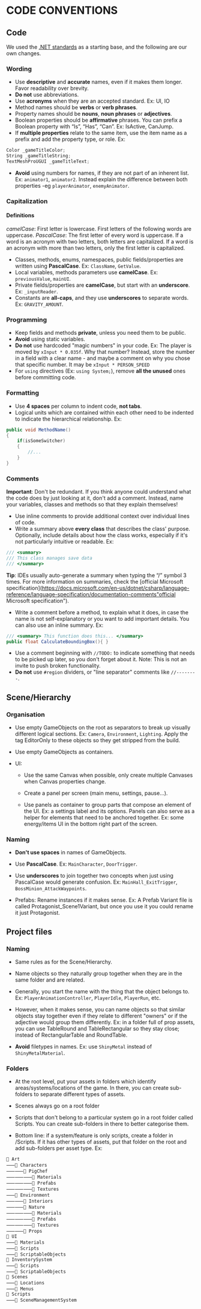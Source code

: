 # CODE CONVENTIONS

## Code
We used the [.NET standards](https://docs.microsoft.com/en-us/dotnet/standard/design-guidelines/names-of-type-members ".NET standards") as a starting base, and the following are our own changes.

### Wording
* Use **descriptive** and **accurate** names, even if it makes them longer. Favor readability over brevity.
* **Do not** use abbreviations.
* Use **acronyms** when they are an accepted standard. Ex: UI, IO
* Method names should be **verbs** or **verb phrases**.
* Property names should be **nouns**, **noun phrases** or **adjectives**.
* Boolean properties should be **affirmative** phrases. You can prefix a Boolean property with “Is”, “Has”, “Can”. Ex: IsActive, CanJump.
* If **multiple properties** relate to the same item, use the item name as a prefix and add the property type, or role. Ex:

```c#
Color _gameTitleColor;
String _gameTitleString;
TextMeshProUGUI _gameTitleText;
```

* **Avoid** using numbers for names, if they are not part of an inherent list. Ex: `animator1`, `animator2`. Instead explain the difference between both properties -eg `playerAnimator`, `enemyAnimator`.

### Capitalization

#### Definitions

*camelCase*: First letter is lowercase. First letters of the following words are uppercase.
*PascalCase*: The first letter of every word is uppercase. If a word is an acronym with two letters, both letters are capitalized. If a word is an acronym with more than two letters, only the first letter is capitalized.

* Classes, methods, enums, namespaces, public fields/properties are written using **PascalCase**. Ex: `ClassName`, `GetValue`.
* Local variables, methods parameters use **camelCase**. Ex: `previousValue`, `mainUI`.
* Private fields/properties are **camelCase**, but start with an **underscore**. Ex: `_inputReader`.
* Constants are **all-caps**, and they use **underscores** to separate words. Ex: `GRAVITY_AMOUNT`.

### Programming
* Keep fields and methods **private**, unless you need them to be public.
* **Avoid** using static variables.
* **Do not** use hardcoded "magic numbers" in your code. Ex: The player is moved by `xInput * 0.035f`. Why that number? Instead, store the number in a field with a clear name - and maybe a comment on why you chose that specific number. It may be `xInput * PERSON_SPEED`
* For `using` directives (Ex: `using System;`), remove **all the unused** ones before committing code.

### Formatting
* Use **4 spaces** per column to indent code, **not tabs**.
* Logical units which are contained within each other need to be indented to indicate the hierarchical relationship. Ex:
```c#
public void MethodName()
{
    if(isSomeSwitcher)
    {
        //...
    }
}
```

### Comments
**Important**: Don't be redundant. If you think anyone could understand what the code does by just looking at it, don't add a comment. Instead, name your variables, classes and methods so that they explain themselves!
* Use inline comments to provide additional context over individual lines of code.
* Write a summary above **every class** that describes the class' purpose. Optionally, include details about how the class works, especially if it's not particularly intuitive or readable. Ex:
```c#
/// <summary>
/// This class manages save data
/// </summary>
```
**Tip**: IDEs usually auto-generate a summary when typing the “/” symbol 3 times.
For more information on summaries, check the [official Microsoft specification](https://docs.microsoft.com/en-us/dotnet/csharp/language-reference/language-specification/documentation-comments"official Microsoft specification").

* Write a comment before a method, to explain what it does, in case the name is not self-explanatory or you want to add important details. You can also use an inline summary. Ex:
```c#
/// <summary> This function does this... </summary>
public float CalculateBoundingBox(){ }
```

* Use a comment beginning with `//TODO:` to indicate something that needs to be picked up later, so you don't forget about it. Note: This is not an invite to push broken functionality.
* **Do not** use `#region` dividers, or "line separator" comments like `//--------`.

## Scene/Hierarchy

### Organisation

* Use empty GameObjects on the root as separators to break up visually different logical sections. Ex: `Camera`, `Environment`, `Lighting`.
Apply the tag EditorOnly to these objects so they get stripped from the build.

* Use empty GameObjects as containers.

* UI:

  * Use the same Canvas when possible, only create multiple Canvases when Canvas properties change.

  * Create a panel per screen (main menu, settings, pause...).

  * Use panels as container to group parts that compose an element of the UI. Ex: a settings label and its options.
  Panels can also serve as a helper for elements that need to be anchored together. Ex: some energy/items UI in the bottom right part of the screen.

### Naming

* **Don't use spaces** in names of GameObjects.

* Use **PascalCase**. Ex: `MainCharacter`, `DoorTrigger`.

* Use **underscores** to join together two concepts when just using PascalCase would generate confusion. Ex: `MainHall_ExitTrigger`, `BossMinion_AttackWaypoints`.

* Prefabs: Rename instances if it makes sense. Ex: A Prefab Variant file is called Protagonist_Scene1Variant, but once you use it you could rename it just Protagonist.


## Project files

### Naming

* Same rules as for the Scene/Hierarchy.

* Name objects so they naturally group together when they are in the same folder and are related.

* Generally, you start the name with the thing that the object belongs to. Ex: `PlayerAnimationController`, `PlayerIdle`, `PlayerRun`, etc.

* However, when it makes sense, you can name objects so that similar objects stay together even if they relate to different "owners" or if the adjective would group them differently. Ex: in a folder full of prop assets, you can use TableRound and TableRectangular so they stay close; instead of RectangularTable and RoundTable.

* **Avoid** filetypes in names. Ex: use `ShinyMetal` instead of `ShinyMetalMaterial`.

### Folders

* At the root level, put your assets in folders which identify areas/systems/locations of the game. In there, you can create sub-folders to separate different types of assets.

* Scenes always go on a root folder

* Scripts that don't belong to a particular system go in a root folder called Scripts. You can create sub-folders in there to better categorise them.

* Bottom line: if a system/feature is only scripts, create a folder in /Scripts. If it has other types of assets, put that folder on the root and add sub-folders per asset type.
Ex:
```
📁 Art
⸺📁 Characters
⸺⸺📁 PigChef
⸺⸺⸺📁 Materials
⸺⸺⸺📁 Prefabs
⸺⸺⸺📁 Textures
⸺📁 Environment
⸺⸺📁 Interiors
⸺⸺📁 Nature
⸺⸺⸺📁 Materials
⸺⸺⸺📁 Prefabs
⸺⸺⸺📁 Textures
⸺⸺📁 Props
📁 UI
⸺📁 Materials
⸺📁 Scripts
⸺📁 ScriptableObjects
📁 InventorySystem
⸺📁 Scripts
⸺📁 ScriptableObjects
📁 Scenes
⸺📁 Locations
⸺📁 Menus
📁 Scripts
⸺📁 SceneManagementSystem
```
